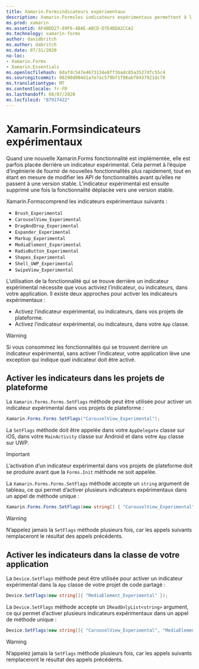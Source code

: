 ```yaml
---
title: Xamarin.Formsindicateurs expérimentaux
description: Xamarin.Formsles indicateurs expérimentaux permettent à l’équipe d’ingénierie de fournir de nouvelles fonctionnalités aux utilisateurs plus rapidement, tout en étant en mesure de modifier les API de fonctionnalités avant qu’elles ne passent à une version stable.
ms.prod: xamarin
ms.assetid: AF4BDD27-89F6-48AE-A8CD-D7E4DDA2CCA2
ms.technology: xamarin-forms
author: davidbritch
ms.author: dabritch
ms.date: 07/31/2020
no-loc:
- Xamarin.Forms
- Xamarin.Essentials
ms.openlocfilehash: 6dafdc547e4673134e8ff3badc85a3527dfc55c4
ms.sourcegitcommit: 08290d004d1a7e7ac579bf1f96abf8437921dc70
ms.translationtype: MT
ms.contentlocale: fr-FR
ms.lasthandoff: 08/07/2020
ms.locfileid: "87917422"
---
```

# <a name="no-locxamarinforms-experimental-flags"></a>Xamarin.Formsindicateurs expérimentaux

Quand une nouvelle Xamarin.Forms fonctionnalité est implémentée, elle est parfois placée derrière un indicateur expérimental. Cela permet à l’équipe d’ingénierie de fournir de nouvelles fonctionnalités plus rapidement, tout en étant en mesure de modifier les API de fonctionnalités avant qu’elles ne passent à une version stable. L’indicateur expérimental est ensuite supprimé une fois la fonctionnalité déplacée vers une version stable.

Xamarin.Formscomprend les indicateurs expérimentaux suivants :

- `Brush_Experimental`
- `CarouselView_Experimental`
- `DragAndDrop_Experimental`
- `Expander_Experimental`
- `Markup_Experimental`
- `MediaElement_Experimental`
- `RadioButton_Experimental`
- `Shapes_Experimental`
- `Shell_UWP_Experimental`
- `SwipeView_Experimental`

L’utilisation de la fonctionnalité qui se trouve derrière un indicateur expérimental nécessite que vous activiez l’indicateur, ou indicateurs, dans votre application. Il existe deux approches pour activer les indicateurs expérimentaux :

- Activez l’indicateur expérimental, ou indicateurs, dans vos projets de plateforme.
- Activez l’indicateur expérimental, ou indicateurs, dans votre `App` classe.

> [!WARNING]
> Si vous consommez les fonctionnalités qui se trouvent derrière un indicateur expérimental, sans activer l’indicateur, votre application lève une exception qui indique quel indicateur doit être activé.

## <a name="enable-flags-in-platform-projects"></a>Activer les indicateurs dans les projets de plateforme

La `Xamarin.Forms.Forms.SetFlags` méthode peut être utilisée pour activer un indicateur expérimental dans vos projets de plateforme :

```csharp
Xamarin.Forms.Forms.SetFlags("CarouselView_Experimental");
```

La `SetFlags` méthode doit être appelée dans votre `AppDelegate` classe sur iOS, dans votre `MainActivity` classe sur Android et dans votre `App` classe sur UWP.

> [!IMPORTANT]
> L’activation d’un indicateur expérimental dans vos projets de plateforme doit se produire avant que la `Forms.Init` méthode ne soit appelée.

La `Xamarin.Forms.Forms.SetFlags` méthode accepte un `string` argument de tableau, ce qui permet d’activer plusieurs indicateurs expérimentaux dans un appel de méthode unique :

```csharp
Xamarin.Forms.Forms.SetFlags(new string[] { "CarouselView_Experimental", "MediaElement_Experimental", "SwipeView_Experimental" });
```

> [!WARNING]
> N’appelez jamais la `SetFlags` méthode plusieurs fois, car les appels suivants remplaceront le résultat des appels précédents.

## <a name="enable-flags-in-your-app-class"></a>Activer les indicateurs dans la classe de votre application

La `Device.SetFlags` méthode peut être utilisée pour activer un indicateur expérimental dans la `App` classe de votre projet de code partagé :

```csharp
Device.SetFlags(new string[]{ "MediaElement_Experimental" });
```

La `Device.SetFlags` méthode accepte un `IReadOnlyList<string>` argument, ce qui permet d’activer plusieurs indicateurs expérimentaux dans un appel de méthode unique :

```csharp
Device.SetFlags(new string[]{ "CarouselView_Experimental", "MediaElement_Experimental", "SwipeView_Experimental" });
```

> [!WARNING]
> N’appelez jamais la `SetFlags` méthode plusieurs fois, car les appels suivants remplaceront le résultat des appels précédents.
